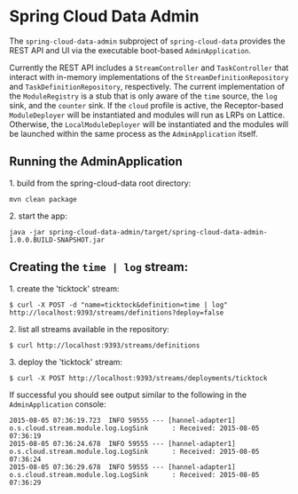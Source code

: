 # Spring Cloud Data Admin

The `spring-cloud-data-admin` subproject of `spring-cloud-data` provides the REST API and UI via the executable boot-based `AdminApplication`.

Currently the REST API includes a `StreamController` and `TaskController` that interact with in-memory implementations of the `StreamDefinitionRepository` and `TaskDefinitionRepository`, respectively. The current implementation of the `ModuleRegistry` is a stub that is only aware of the `time` source, the `log` sink, and the `counter` sink. If the `cloud` profile is active, the Receptor-based `ModuleDeployer` will be instantiated and modules will run as LRPs on Lattice. Otherwise, the `LocalModuleDeployer` will be instantiated and the modules will be launched within the same process as the `AdminApplication` itself.

## Running the AdminApplication

1\. build from the spring-cloud-data root directory:

```
mvn clean package
```

2\. start the app:

```
java -jar spring-cloud-data-admin/target/spring-cloud-data-admin-1.0.0.BUILD-SNAPSHOT.jar
```

## Creating the `time | log` stream:

1\. create the 'ticktock' stream:

```
$ curl -X POST -d "name=ticktock&definition=time | log" http://localhost:9393/streams/definitions?deploy=false
```

2\. list all streams available in the repository:

```
$ curl http://localhost:9393/streams/definitions
```

3\. deploy the 'ticktock' stream:

```
$ curl -X POST http://localhost:9393/streams/deployments/ticktock
```

If successful you should see output similar to the following in the `AdminApplication` console:

```
2015-08-05 07:36:19.723  INFO 59555 --- [hannel-adapter1] o.s.cloud.stream.module.log.LogSink      : Received: 2015-08-05 07:36:19
2015-08-05 07:36:24.678  INFO 59555 --- [hannel-adapter1] o.s.cloud.stream.module.log.LogSink      : Received: 2015-08-05 07:36:24
2015-08-05 07:36:29.678  INFO 59555 --- [hannel-adapter1] o.s.cloud.stream.module.log.LogSink      : Received: 2015-08-05 07:36:29
```
